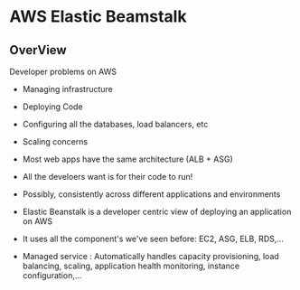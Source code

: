 # AWS Elastic Beamstalk

## OverView

Developer problems on AWS

- Managing infrastructure
- Deploying Code
- Configuring all the databases, load balancers, etc
- Scaling concerns

- Most web apps have the same architecture (ALB + ASG)
- All the develoers want is for their code to run!
- Possibly, consistently across different applications and environments

- Elastic Beanstalk is a developer centric view of deploying an application on AWS
- It uses all the component's we've seen before: EC2, ASG, ELB, RDS,...
- Managed service
: Automatically handles capacity provisioning, load balancing, scaling, application health monitoring, instance configuration,...

